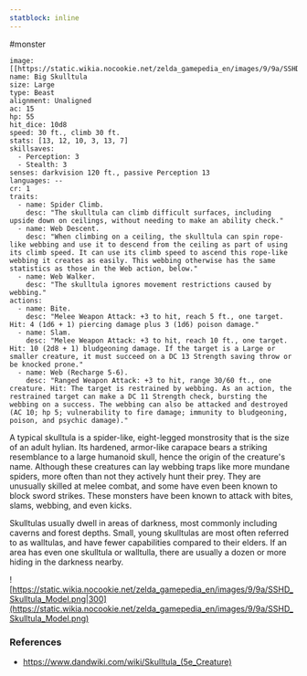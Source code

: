```yaml
---
statblock: inline
---
```

#monster 

```statblock
image: [[https://static.wikia.nocookie.net/zelda_gamepedia_en/images/9/9a/SSHD_Skulltula_Model.png]]
name: Big Skulltula
size: Large
type: Beast
alignment: Unaligned
ac: 15
hp: 55
hit_dice: 10d8
speed: 30 ft., climb 30 ft.
stats: [13, 12, 10, 3, 13, 7]
skillsaves:
  - Perception: 3
  - Stealth: 3
senses: darkvision 120 ft., passive Perception 13
languages: --
cr: 1
traits:
  - name: Spider Climb.
    desc: "The skulltula can climb difficult surfaces, including upside down on ceilings, without needing to make an ability check."
  - name: Web Descent.
    desc: "When climbing on a ceiling, the skulltula can spin rope-like webbing and use it to descend from the ceiling as part of using its climb speed. It can use its climb speed to ascend this rope-like webbing it creates as easily. This webbing otherwise has the same statistics as those in the Web action, below."
  - name: Web Walker.
    desc: "The skulltula ignores movement restrictions caused by webbing."
actions:
  - name: Bite.
    desc: "Melee Weapon Attack: +3 to hit, reach 5 ft., one target. Hit: 4 (1d6 + 1) piercing damage plus 3 (1d6) poison damage."
  - name: Slam.
    desc: "Melee Weapon Attack: +3 to hit, reach 10 ft., one target. Hit: 10 (2d8 + 1) bludgeoning damage. If the target is a Large or smaller creature, it must succeed on a DC 13 Strength saving throw or be knocked prone."
  - name: Web (Recharge 5-6).
    desc: "Ranged Weapon Attack: +3 to hit, range 30/60 ft., one creature. Hit: The target is restrained by webbing. As an action, the restrained target can make a DC 11 Strength check, bursting the webbing on a success. The webbing can also be attacked and destroyed (AC 10; hp 5; vulnerability to fire damage; immunity to bludgeoning, poison, and psychic damage)."
```

A typical skulltula is a spider-like, eight-legged monstrosity that is the size of an adult hylian. Its hardened, armor-like carapace bears a striking resemblance to a large humanoid skull, hence the origin of the creature's name. Although these creatures can lay webbing traps like more mundane spiders, more often than not they actively hunt their prey. They are unusually skilled at melee combat, and some have even been known to block sword strikes. These monsters have been known to attack with bites, slams, webbing, and even kicks.

Skulltulas usually dwell in areas of darkness, most commonly including caverns and forest depths. Small, young skulltulas are most often referred to as walltulas, and have fewer capabilities compared to their elders. If an area has even one skulltula or walltulla, there are usually a dozen or more hiding in the darkness nearby.

![https://static.wikia.nocookie.net/zelda_gamepedia_en/images/9/9a/SSHD_Skulltula_Model.png|300](https://static.wikia.nocookie.net/zelda_gamepedia_en/images/9/9a/SSHD_Skulltula_Model.png)

### References

* https://www.dandwiki.com/wiki/Skulltula_(5e_Creature)
